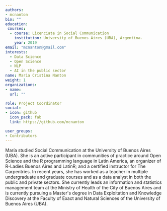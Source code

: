 ```yaml
---
authors:
- mcnanton
bio: ""
education: 
 courses:
  - course: Licenciate in Social Communication 
    institution: University of Buenos Aires (UBA), Argentina.
    year: 2019
email: "mcnanton@gmail.com"
interests:
  - Data Science
  - Open Science
  - NLP
  - AI in the public sector
name: Maria Cristina Nanton 
weight: 1
organizations:
- name: 
  url: ""

role: Project Coordinator
social:
- icon: github
  icon_pack: fab
  link: https://github.com/mcnanton

user_groups:
- Contributors
---
```


María studied Social Communication at the University of Buenos Aires (UBA). She is an active participant in communities of practice around Open Science and the R programming language in Latin America, an organizer of R-Ladies Buenos Aires and LatinR; and a certified instructor for The Carpentries.  In recent years, she has worked as a teacher in multiple undergraduate and graduate courses and as a data analyst in both the public and private sectors. She currently leads an information and statistics management team at the Ministry of Health of the City of Buenos Aires and is currently pursuing a Master's degree in Data Exploitation and Knowledge Discovery at the Faculty of Exact and Natural Sciences of the University of Buenos Aires (UBA).

